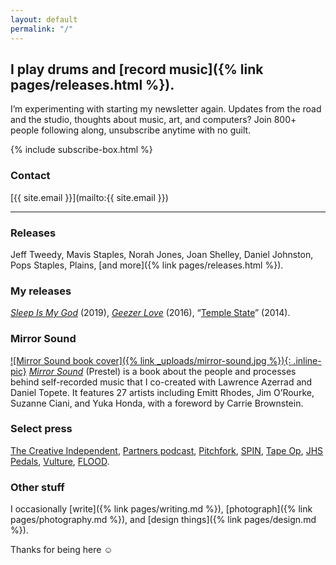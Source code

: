 ```yaml
---
layout: default
permalink: "/"
---
```


## I play drums and [record music]({% link pages/releases.html %}).

I’m experimenting with starting my newsletter again. Updates from the road and the studio, thoughts about music, art, and computers? Join 800+ people following along, unsubscribe anytime with no guilt.

{% include subscribe-box.html %}

### Contact
[{{ site.email }}](mailto:{{ site.email }})

***

### Releases
Jeff Tweedy, Mavis Staples, Norah Jones, Joan Shelley, Daniel Johnston, Pops Staples, Plains, [and more]({% link pages/releases.html %}).

### My releases
[*Sleep Is My God*](https://spencertweedy.bandcamp.com/album/sleep-is-my-god) (2019), [*Geezer Love*](https://spencertweedy.bandcamp.com/album/geezer-love) (2016), “[Temple State](https://spencertweedy.bandcamp.com/track/temple-state)” (2014).

### Mirror Sound
[![Mirror Sound book cover]({% link _uploads/mirror-sound.jpg %}){: .inline-pic}](https://mirrorsoundbook.com)
*[Mirror Sound](https://mirrorsoundbook.com)* (Prestel) is a book about the people and processes behind self-recorded music that I co-created with Lawrence Azerrad and Daniel Topete. It features 27 artists including Emitt Rhodes, Jim O’Rourke, Suzanne Ciani, and Yuka Honda, with a foreword by Carrie Brownstein.

### Select press
[The Creative Independent](https://thecreativeindependent.com/people/spencer-tweedy-on-doing-your-own-thing/), [Partners podcast](https://partners.show/episodes/jeff-and-spencer), [Pitchfork](https://pitchfork.com/features/family-matters/lots-of-people-wish-jeff-tweedy-were-their-dad-for-spencer-tweedy-its-a-reality/), [SPIN](https://www.spin.com/2022/01/jeff-tweedy-spencer-tweedy-dad-rock/), [Tape Op](https://tapeop.com/interviews/132/spencer-tweedy/), [JHS Pedals](https://www.youtube.com/watch?v=0L0m37X-I-0), [Vulture](https://www.vulture.com/2020/10/spencer-tweedy-interview-mirror-sound-jeff.html), [FLOOD](https://floodmagazine.com/83558/in-conversation-spencer-tweedy-mirror-sound/).

### Other stuff
I occasionally [write]({% link pages/writing.md %}), [photograph]({% link pages/photography.md %}), and [design things]({% link pages/design.md %}).

Thanks for being here ☺&#xFE0E;  
